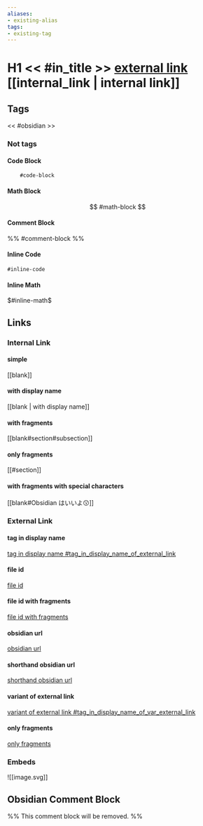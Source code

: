 ```yaml
---
aliases:
- existing-alias
tags:
- existing-tag
---
```

# H1 << #in_title >> [external link](https://example.com) [[internal_link | internal link]]

## Tags
<< #obsidian >>

### Not tags
#### Code Block
```
	#code-block
```

#### Math Block
$$
	#math-block
$$

#### Comment Block
%%
	#comment-block
%%

#### Inline Code
`#inline-code`

#### Inline Math
$#inline-math$

## Links

### Internal Link
#### simple
[[blank]]

#### with display name
[[blank | with display name]]

#### with fragments
[[blank#section#subsection]]

#### only fragments
[[#section]]

#### with fragments with special characters
[[blank#Obsidian はいいよ😗]]

### External Link
#### tag in display name
[tag in display name #tag_in_display_name_of_external_link](https://example.com)

#### file id
[file id](blank)

#### file id with fragments
[file id with fragments](blank#section)

#### obsidian url
[obsidian url](obsidian://open?vault=obsidian&file=blank)

#### shorthand obsidian url
[shorthand obsidian url](obsidian://vault/my_vault/blank)

#### variant of external link
[variant of external link #tag_in_display_name_of_var_external_link][variant #variant]

[variant #variant]:https://example.com

#### only fragments
[only fragments](#section)

### Embeds
![[image.svg]]

## Obsidian Comment Block
%%
This comment block will be removed.
%%
